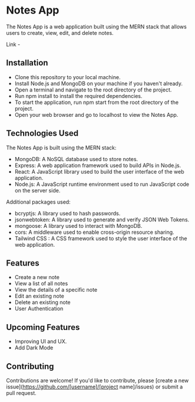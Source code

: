 # Notes App

The Notes App is a web application built using the MERN stack that allows users to create, view, edit, and delete notes.

Link - 

## Installation

- Clone this repository to your local machine.
- Install Node.js and MongoDB on your machine if you haven't already.
- Open a terminal and navigate to the root directory of the project.
- Run npm install to install the required dependencies.
- To start the application, run npm start from the root directory of the project.
- Open your web browser and go to localhost to view the Notes App.

## Technologies Used

The Notes App is built using the MERN stack:

- MongoDB: A NoSQL database used to store notes.
- Express: A web application framework used to build APIs in Node.js.
- React: A JavaScript library used to build the user interface of the web application.
- Node.js: A JavaScript runtime environment used to run JavaScript code on the server side.

Additional packages used:

- bcryptjs: A library used to hash passwords.
- jsonwebtoken: A library used to generate and verify JSON Web Tokens.
- mongoose: A library used to interact with MongoDB.
- cors: A middleware used to enable cross-origin resource sharing.
- Tailwind CSS : A CSS framework used to style the user interface of the web application.

## Features

- Create a new note
- View a list of all notes
- View the details of a specific note
- Edit an existing note
- Delete an existing note
- User Authentication

## Upcoming Features

- Improving UI and UX.
- Add Dark Mode

## Contributing

Contributions are welcome! If you'd like to contribute, please [create a new issue](https://github.com/[username]/[project name]/issues) or submit a pull request.
